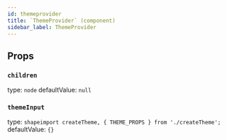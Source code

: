 ```yaml
---
id: themeprovider
title: `ThemeProvider` (component)
sidebar_label: ThemeProvider
---
```



Props
-----

### `children`

type: `node`
defaultValue: `null`


### `themeInput`

type: `shapeimport createTheme, { THEME_PROPS } from './createTheme';`
defaultValue: `{}`

